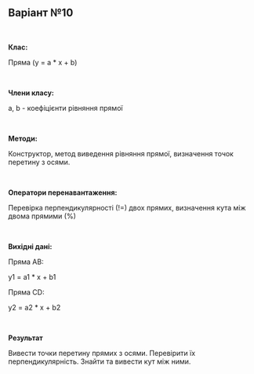 ## Варіант №10

<br>

**Клас:**

Пряма (y = a * x + b)

<br>


**Члени класу:**

a, b - коефіцієнти рівняння прямої

<br>


**Методи:**

Конструктор, метод виведення рівняння прямої, визначення точок перетину з осями.

<br>


**Оператори перенавантаження:**

Перевірка перпендикулярності (!=) двох прямих, визначення кута між двома прямими (%)

<br>


**Вихідні дані:**

Пряма AB: 

y1 = a1 * x + b1

Пряма CD:

y2 = a2 * x + b2

<br>


**Результат**

Вивести точки перетину прямих з осями. Перевірити їх перпендикулярність. Знайти та вивести кут між ними.